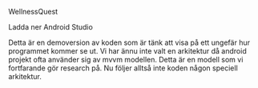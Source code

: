 WellnessQuest

Ladda ner Android Studio

Detta är en demoversion av koden som är tänk att visa på
ett ungefär hur programmet kommer se ut.
Vi har ännu inte valt en arkitektur då android projekt
ofta använder sig av mvvm modellen. 
Detta är en modell som vi fortfarande gör research på.
Nu följer alltså inte koden någon speciell arkitektur.

